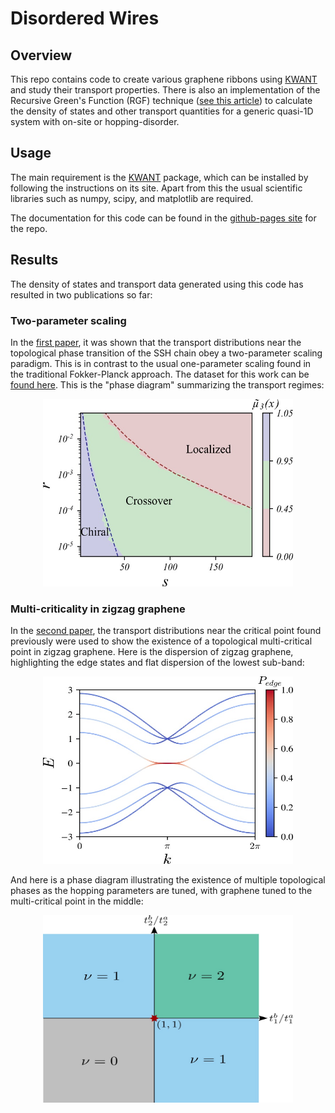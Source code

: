 # Disordered Wires

## Overview

This repo contains code to create various graphene ribbons using [KWANT](https://kwant-project.org/) and study their transport properties. 
There is also an implementation of the Recursive Green's Function (RGF) technique ([see this article](https://doi.org/10.1007/BF01328846)) to calculate the density of states and other transport quantities for a generic quasi-1D system with on-site or hopping-disorder. 


## Usage

The main requirement is the [KWANT](https://kwant-project.org/) package, which can be installed by following the instructions on its site. Apart from this the usual scientific libraries such as numpy, scipy, and matplotlib are required. 

The documentation for this code can be found in the [github-pages site](https://saumitrank.github.io/disordered-wires/) for the repo.


## Results

The density of states and transport data generated using this code has resulted in two publications so far:

### Two-parameter scaling

In the [first paper](https://doi.org/10.48550/arXiv.2112.09748), it was shown that the transport distributions near the topological phase transition of the SSH chain obey a two-parameter scaling paradigm. 
This is in contrast to the usual one-parameter scaling found in the traditional Fokker-Planck approach. 
The dataset for this work can be [found here](https://hdl.handle.net/11299/229873). 
This is the "phase diagram" summarizing the transport regimes:
<p align="center">
  <img alt="Phase Diagram" src="/images/phase-diagram.jpg" width="400" height="300">
</p>

### Multi-criticality in zigzag graphene

In the [second paper](https://doi.org/10.48550/arXiv.2208.05529), the transport distributions near the critical point found previously were used to show the existence of a topological multi-critical point in zigzag graphene. 
Here is the dispersion of zigzag graphene, highlighting the edge states and flat dispersion of the lowest sub-band:
<p align="center">
  <img alt="Phase Diagram" src="/images/zigzag-dispersion.jpg" width="400" height="300">
</p>
And here is a phase diagram illustrating the existence of multiple topological phases as the hopping parameters are tuned, with graphene tuned to the multi-critical point in the middle:
<p align="center">
  <img alt="Phase Diagram" src="/images/phase-diagram-zigzag.jpg" width="400" height="300">
</p>
